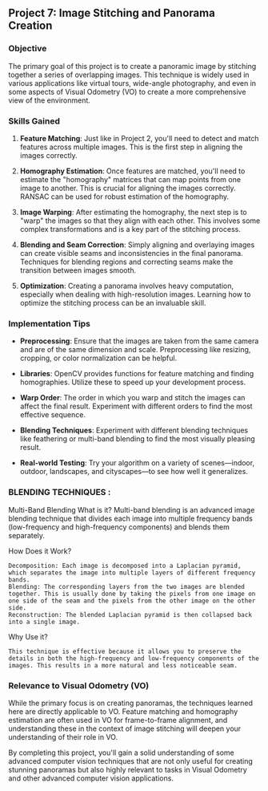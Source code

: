 ## Project 7: Image Stitching and Panorama Creation

### Objective

The primary goal of this project is to create a panoramic image by stitching together a series of overlapping images. This technique is widely used in various applications like virtual tours, wide-angle photography, and even in some aspects of Visual Odometry (VO) to create a more comprehensive view of the environment.

### Skills Gained

1. **Feature Matching**: Just like in Project 2, you'll need to detect and match features across multiple images. This is the first step in aligning the images correctly.

2. **Homography Estimation**: Once features are matched, you'll need to estimate the "homography" matrices that can map points from one image to another. This is crucial for aligning the images correctly. RANSAC can be used for robust estimation of the homography.

3. **Image Warping**: After estimating the homography, the next step is to "warp" the images so that they align with each other. This involves some complex transformations and is a key part of the stitching process.

4. **Blending and Seam Correction**: Simply aligning and overlaying images can create visible seams and inconsistencies in the final panorama. Techniques for blending regions and correcting seams make the transition between images smooth.

5. **Optimization**: Creating a panorama involves heavy computation, especially when dealing with high-resolution images. Learning how to optimize the stitching process can be an invaluable skill.

### Implementation Tips

- **Preprocessing**: Ensure that the images are taken from the same camera and are of the same dimension and scale. Preprocessing like resizing, cropping, or color normalization can be helpful.

- **Libraries**: OpenCV provides functions for feature matching and finding homographies. Utilize these to speed up your development process.

- **Warp Order**: The order in which you warp and stitch the images can affect the final result. Experiment with different orders to find the most effective sequence.

- **Blending Techniques**: Experiment with different blending techniques like feathering or multi-band blending to find the most visually pleasing result.

- **Real-world Testing**: Try your algorithm on a variety of scenes—indoor, outdoor, landscapes, and cityscapes—to see how well it generalizes.

### BLENDING TECHNIQUES :

Multi-Band Blending
What is it?
    Multi-band blending is an advanced image blending technique that divides each image into multiple frequency bands (low-frequency and high-frequency components) and blends them separately.

How Does it Work?

    Decomposition: Each image is decomposed into a Laplacian pyramid, which separates the image into multiple layers of different frequency bands.
    Blending: The corresponding layers from the two images are blended together. This is usually done by taking the pixels from one image on one side of the seam and the pixels from the other image on the other side.
    Reconstruction: The blended Laplacian pyramid is then collapsed back into a single image.

Why Use it?

    This technique is effective because it allows you to preserve the details in both the high-frequency and low-frequency components of the images. This results in a more natural and less noticeable seam.


### Relevance to Visual Odometry (VO)

While the primary focus is on creating panoramas, the techniques learned here are directly applicable to VO. Feature matching and homography estimation are often used in VO for frame-to-frame alignment, and understanding these in the context of image stitching will deepen your understanding of their role in VO.

By completing this project, you'll gain a solid understanding of some advanced computer vision techniques that are not only useful for creating stunning panoramas but also highly relevant to tasks in Visual Odometry and other advanced computer vision applications.
